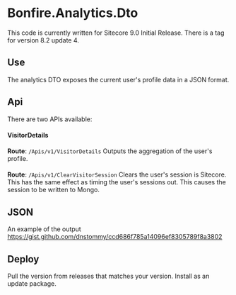 # Bonfire.Analytics.Dto
This code is currently written for Sitecore 9.0 Initial Release. There is a tag for version 8.2 update 4.

## Use
The analytics DTO exposes the current user's profile data in a JSON format.

## Api
There are two APIs available:

#### VisitorDetails
**Route**: `/Apis/v1/VisitorDetails`
Outputs the aggregation of the user's profile.

#### 
**Route**: `/Apis/v1/ClearVisitorSession`
Clears the user's session is Sitecore. This has the same effect as timing the user's sessions out. This causes the session to be written to Mongo.

## JSON
An example of the output https://gist.github.com/dnstommy/ccd686f785a14096ef8305789f8a3802

## Deploy
Pull the version from releases that matches your version. Install as an update package. 

